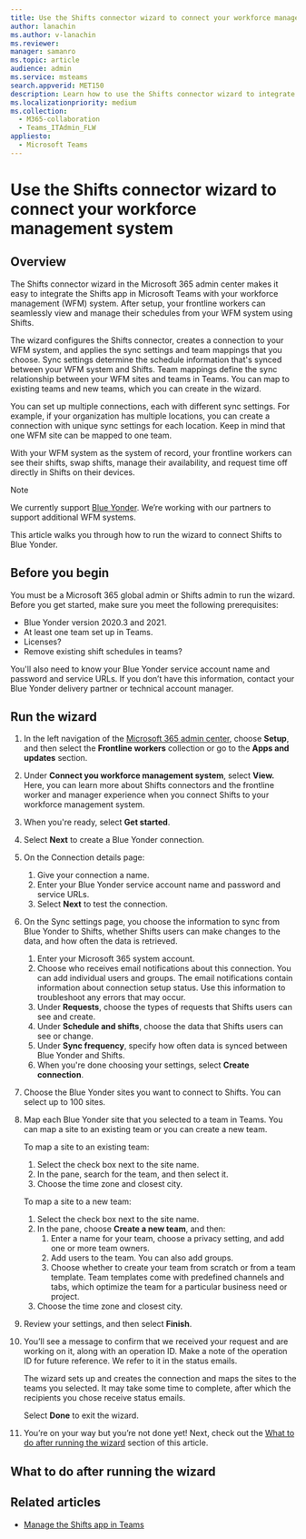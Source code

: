 ```yaml
---
title: Use the Shifts connector wizard to connect your workforce management system
author: lanachin
ms.author: v-lanachin
ms.reviewer: 
manager: samanro
ms.topic: article
audience: admin
ms.service: msteams
search.appverid: MET150
description: Learn how to use the Shifts connector wizard to integrate Shifts in Teams to your workforce management system.
ms.localizationpriority: medium
ms.collection: 
  - M365-collaboration
  - Teams_ITAdmin_FLW
appliesto: 
  - Microsoft Teams
---
```


# Use the Shifts connector wizard to connect your workforce management system

## Overview

The Shifts connector wizard in the Microsoft 365 admin center makes it easy to integrate the Shifts app in Microsoft Teams with your workforce management (WFM) system. After setup, your frontline workers can seamlessly view and manage their schedules from your WFM system using Shifts.

The wizard configures the Shifts connector, creates a connection to your WFM system, and applies the sync settings and team mappings that you choose. Sync settings determine the schedule information that's synced between your WFM system and Shifts. Team mappings define the sync relationship between your WFM sites and teams in Teams. You can map to existing teams and new teams, which you can create in the wizard.

You can set up multiple connections, each with different sync settings. For example, if your organization has multiple locations, you can create a connection with unique sync settings for each location. Keep in mind that one WFM site can be mapped to one team.

With your WFM system as the system of record, your frontline workers can see their shifts, swap shifts, manage their availability, and request time off directly in Shifts on their devices.

> [!NOTE]
> We currently support [Blue Yonder](https://blueyonder.com/solutions/workforce-management). We’re working with our partners to support additional WFM systems.

This article walks you through how to run the wizard to connect Shifts to Blue Yonder.

## Before you begin

You must be a Microsoft 365 global admin or Shifts admin to run the wizard. Before you get started, make sure you meet the following prerequisites:

- Blue Yonder version 2020.3 and 2021.
- At least one team set up in Teams.
- Licenses?
- Remove existing shift schedules in teams?

You'll also need to know your Blue Yonder service account name and password and service URLs. If you don’t have this information, contact your Blue Yonder delivery partner or technical account manager.

## Run the wizard

1. In the left navigation of the [Microsoft 365 admin center](https://admin.microsoft.com/), choose **Setup**, and then select the **Frontline workers** collection or go to the **Apps and updates** section.
1. Under **Connect you workforce management system**, select **View.** Here, you can learn more about Shifts connectors and the frontline worker and manager experience when you connect Shifts to your workforce management system.
1. When you're ready, select **Get started**.
1. Select **Next** to create a Blue Yonder connection.
1. On the Connection details page:

    1. Give your connection a name.
    2. Enter your Blue Yonder service account name and password and service URLs.
    3. Select **Next** to test the connection.

1. On the Sync settings page, you choose the information to sync from Blue Yonder to Shifts, whether Shifts users can make changes to the data, and how often the data is retrieved.
    1. Enter your Microsoft 365 system account.
    2. Choose who receives email notifications about this connection. You can add individual users and groups. The email notifications contain information about connection setup status. Use this information to troubleshoot any errors that may occur.
    3. Under **Requests**, choose the types of requests that Shifts users can see and create.
    4. Under **Schedule and shifts**, choose the data that Shifts users can see or change.
    5. Under **Sync frequency**, specify how often data is synced between Blue Yonder and Shifts.
    6. When you're done choosing your settings, select **Create connection**.

1. Choose the Blue Yonder sites you want to connect to Shifts. You can select up to 100 sites.
1. Map each Blue Yonder site that you selected to a team in Teams. You can map a site to an existing team or you can create a new team.

    To map a site to an existing team:

    1. Select the check box next to the site name.
    2. In the pane, search for the team, and then select it.
    3. Choose the time zone and closest city.

    To map a site to a new team:

    1. Select the check box next to the site name.
    2. In the pane, choose **Create a new team**, and then:
        1. Enter a name for your team, choose a privacy setting, and add one or more team owners.
        2. Add users to the team. You can also add groups.
        3. Choose whether to create your team from scratch or from a team template. Team templates come with predefined channels and tabs, which optimize the team for a particular business need or project.
    3. Choose the time zone and closest city.

1. Review your settings, and then select **Finish**.
1. You’ll see a message to confirm that we received your request and are working on it, along with an operation ID. Make a note of the operation ID for future reference. We refer to it in the status emails.

    The wizard sets up and creates the connection and maps the sites to the teams you selected. It may take some time to complete, after which the recipients you chose receive status emails.

    Select **Done** to exit the wizard.

1. You’re on your way but you’re not done yet! Next, check out the [What to do after running the wizard](#what-to-do-after-running-the-wizard) section of this article.


## What to do after running the wizard


## Related articles

- [Manage the Shifts app in Teams](manage-the-shifts-app-for-your-organization-in-teams.md)
